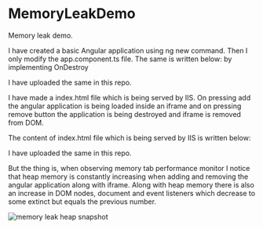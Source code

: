 # MemoryLeakDemo
Memory leak demo. 


I have created a basic Angular application using ng new command. Then I only modify the app.component.ts file. The same is written below:
by implementing OnDestroy 

I have uploaded the same in this repo.


I have made a index.html file which is being served by IIS. On pressing add the angular application is being loaded inside an iframe and on pressing remove button the application is being destroyed and iframe is removed from DOM. 

The content of index.html file which is being served by IIS is written below:

I have uploaded the same in this repo.

But the thing is, when observing memory tab performance monitor I notice that heap memory is constantly increasing when adding and removing the angular application along with iframe. Along with heap memory there is also an increase in DOM nodes, document and event listeners which decrease to some extinct but equals the previous number.

![memory leak heap snapshot](https://user-images.githubusercontent.com/107666716/174235712-f08a4db0-3ca1-46a5-a34d-43d7fc535751.PNG)
